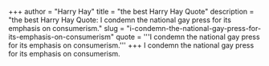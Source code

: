 +++
author = "Harry Hay"
title = "the best Harry Hay Quote"
description = "the best Harry Hay Quote: I condemn the national gay press for its emphasis on consumerism."
slug = "i-condemn-the-national-gay-press-for-its-emphasis-on-consumerism"
quote = '''I condemn the national gay press for its emphasis on consumerism.'''
+++
I condemn the national gay press for its emphasis on consumerism.
